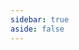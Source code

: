 ```yaml
---
sidebar: true
aside: false
---
```


<script setup lang="ts">
    import PoetryCollection from '../../../.vitepress/theme/components/PoetryCollection.vue'
    
</script>

<PoetryCollection />
